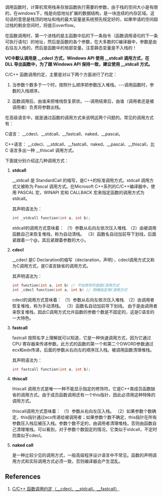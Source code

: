 调用函数时，计算机常用栈来存放函数执行需要的参数，由于栈的空间大小是有限的，在windows下，栈是向低地址扩展的数据结构，是一块连续的内存区域。这句话的意思是栈顶的地址和栈的最大容量是系统预先规定好的，如果申请的空间超过栈的剩余空间时，将提示overflow。

在函数调用时，第一个进栈的是主函数中后的下一条指令（函数调用语句的下一条可执行语句）的地址，然后是函数的各个参数，在大多数的C编译器中，参数是由右往左入栈的，然后是函数中的局部变量。注意静态变量是不入栈的！

**VC中默认调用是 __cdecl 方式，Windows API 使用 __stdcall 调用方式，在 DLL 导出函数中，为了跟 Windows API 保持一致，建议使用 __stdcall 方式。**

C/C++ 函数调用约定，主要是对以下两个方面进行了约定：

1. 当参数个数多于一个时，按照什么顺序把参数压入堆栈。---调用函数时，参数的入栈顺序。

2. 函数调用后，由谁来把堆栈恢复原状。---调用结束后，由谁（调用者还是被调用者）负责将参数出栈。

在高级语言中，就是通过函数的调用方式来说明这两个问题的。常见的调用方式有：

C语言： __cdecl、__stdcall、__fastcall、naked、__pascal。

C++语言： __cdecl、__stdcall、__fastcall、naked、__pascal、__thiscall，比 C 语言多出一种 __thiscall 调用方式。

下面就分别介绍这几种调用方式：

1. **stdcall**

    __stdcall 是 StandardCall 的缩写，是C++的标准调用方式。stdcall 调用方式又被称为 Pascal 调用方式。在Microsoft C++系列的C/C++编译器中，使用 PASCAL 宏，WINAPI 宏和 CALLBACK 宏来指定函数的调用方式为 stdcall。
    
    其声明语法为：
    
    ```c++
    int _stdcall function(int a, int b);
    ```
    
    stdcall的调用方式意味着：
    （1）参数从右向左依次压入堆栈.
    （2）由被调用函数自己来恢复堆栈，称为自动清栈。
    （3）函数名自动加前导下划线，后面紧跟着一个@，其后紧跟着参数的大小。

2. **cdecl**

    __cdecl 是C Declaration的缩写（declaration，声明），cdecl调用方式又称为C调用方式，是C语言缺省的调用方式。
    
    其声明语法为：
    
    ```c++
    int function(int a, int b) // 不加修饰符就是C调用方式
    int _cdecl function(int a, int b) // 明确指定用C调用方式
    ```
    
    cdecl的调用方式意味着：
    （1）参数从右向左依次压入堆栈.
    （2）由调用者恢复堆栈，称为手动清栈。
    （3）函数名自动加前导下划线。
    由于是由调用者来恢复堆栈，因此C调用方式允许函数的参数个数是不固定的，这是C语言的一大特色。

3. **fastcall**

    fastcall 按照名字上理解就可以知道，它是一种快速调用方式，因为它通过 CPU 寄存器来传递参数。此方式的函数的第一个和第二个DWORD参数通过ecx和edx传递，后面的参数从右向左的顺序压入栈。被调用函数清理堆栈。
    
    其声明语法为：
    
    ```c++
    int fastcall function(int a, int b);
    ```

4. **thiscall**

    thiscall 调用方式是唯一一种不能显示指定的修饰符。它是C++类成员函数缺省的调用方式。由于成员函数调用还有一个this指针，因此必须用这种特殊的调用方式。
    
    thiscall调用方式意味着：
    （1）参数从右向左压入栈。
    （2）如果参数个数确定，this指针通过ecx传递给被调用者；如果参数个数不确定，this指针在所有参数压入栈后被压入栈。参数个数不定的，由调用者清理堆栈，否则由函数自己清理堆栈。可以看到，对于参数个数固定的情况，它类似于stdcall，不定时则类似于cdecl。

5. **naked call**

    是一种比较少见的调用方式，一般高级程序设计语言中不常见。函数的声明调用方式和实际调用方式必须一致，否则编译器会产生混乱。

## References

1. [C/C++ 函数调用约定（__cdecl、__stdcall、__fastcall）](https://blog.csdn.net/hellokandy/article/details/54603055)

